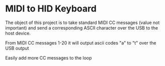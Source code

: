 # MIDI to HID Keyboard

The object of this project is to take standard MIDI CC messages (value not important) and send a corresponding ASCII character over the USB to the host device.

From MIDI CC messages 1-20 it will output ascii codes "a" to "t" over the USB output

Easily add more CC messages to the loop



